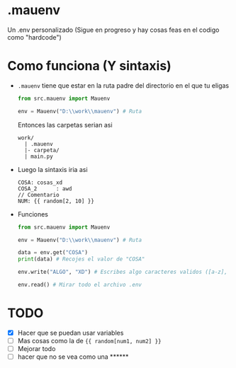 # .mauenv
 Un .env personalizado (Sigue en progreso y hay cosas feas en el codigo como "hardcode")


# Como funciona (Y sintaxis)

* `.mauenv` tiene que estar en la ruta padre del directorio en el que tu eligas
    ```python
    from src.mauenv import Mauenv

    env = Mauenv("D:\\work\\mauenv") # Ruta
    ```

    Entonces las carpetas serian asi

    ```
    work/
      | .mauenv
      |- carpeta/
      | main.py
    ```

* Luego la sintaxis iria asi
    
    ```
    COSA: cosas_xd
    COSA_2      : awd
    // Comentario
    NUM: {{ random[2, 10] }}
    ```

* Funciones

    ```python
    from src.mauenv import Mauenv

    env = Mauenv("D:\\work\\mauenv") # Ruta

    data = env.get("COSA")
    print(data) # Recojes el valor de "COSA"

    env.write("ALGO", "XD") # Escribes algo caracteres validos ([a-z], [A-Z], _)

    env.read() # Mirar todo el archivo .env
    ```

# TODO 
- [x] Hacer que se puedan usar variables
- [ ] Mas cosas como la de `{{ random[num1, num2] }}`
- [ ] Mejorar todo
- [ ] hacer que no se vea como una \*\*\*\*\*\*
